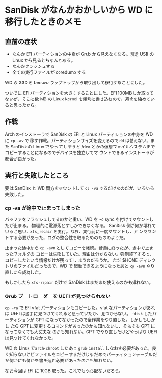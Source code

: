 # SanDisk がなんかおかしいから WD に移行したときのメモ

## 直前の症状

* なんか EFI パーティションの中身が Grub から見えなくなる。別途 USB の Linux から見るとちゃんとある。
* なんかクラッシュする
* 全ての実行ファイルが coredump する

WD の SSD を Lenovo ラップトップから取り出して移行することにした。

ついでに EFI パーティションを大きくすることにした。EFI 100MB しか取ってないが、そこに数 MB
の Linux kernel を頻繁に書き込むので、寿命を縮めていると思ったから。

## 作戦

Arch のインストーラで SanDisk の EFI と Linux パーティションの中身を WD に ``cp -av`` で
移す作戦。パーティションサイズを変えるので ``dd`` は使えない。また SanDisk の Linux でやっ
てしまうと /dev とかの仮想ファイルシステムまでコピーすることになるのでデバイスを独立してマ
ウントできるインストーラが都合が良かった。

## 実行と失敗したところ

要は SanDisk と WD 両方をマウントして ``cp -va`` するだけなのだが、いろいろ失敗した。

### cp -va が途中で止まってしまった

バッファをフラッシュしてるのかと重い、WD を -o sync を付けてマウントしたが止まる。
物理的に電源落とすしかできなくなる。
SanDisk 側が何か壊れていると思い、``xfs_repair`` を実行。なお、実行前に一度マウントし、ア
ンマウントする必要があった。ログの整合性を取るためのもののようだ。

止まった途中から ``cp -avn`` としてコピーを継続。普通に終ったが、途中で止まったフォルダの
コピーは失敗していた。理由は分からない。強制終了すると、コピーしたという情報だけが残ってし
まうのだろうか。
ただ $HOME ディレクトリのファイルだったので、WD で
起動できるようになったあと ``cp -avn`` やり直したら成功した。

もしかしたら ``xfs-repair`` だけで SanDisk はまだまだ使えるのかも知れない。

### Grub ブートローダーを UEFI が見つけられない

``cp -va`` で EFI vfat パーティションもコピーした。vfat なパーティションがあれば UEFI は勝手に見つけてくれると思っていたが、見つからない。
``fdisk`` したパーティションが GPT になってなかったので全作業をやり直した。しかしもしかし
たら GPT に変更するコマンドがあったのかも知れないし、そもそも GPT になってなくても大丈夫な
のかも知れない。GPT でやり直したけどやっぱり UEFI は見つけてくれなかった。

WD の Linux で``arch-chroot`` したあと ``grub-install`` しなおす必要があった。良く知らないけどファイルをコピーするだけじゃだめでパーティションテーブルだか何かにも何かを書き込む必要があったのかも知れない。

なお今回は EFI に 10GB 取った。これでもう心配ないだろう。

<!-- vim: set tw=90 filetype=markdown : -->


